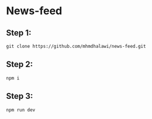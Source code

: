 # News-feed
## Step 1:
```
git clone https://github.com/mhmdhalawi/news-feed.git
```
## Step 2:
```
npm i 
```
## Step 3:
```
npm run dev
```
